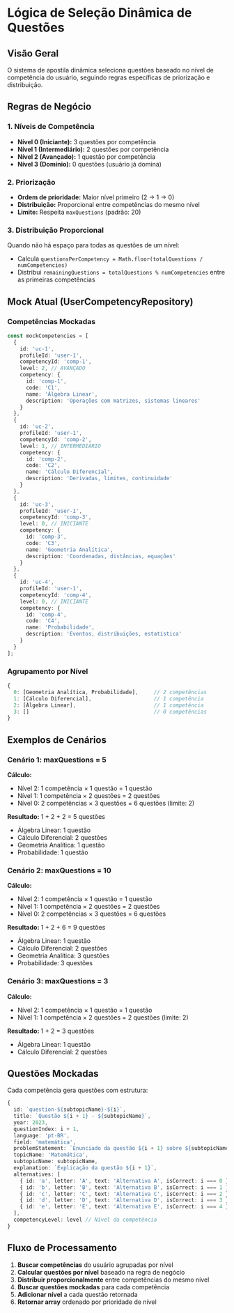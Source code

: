 # Lógica de Seleção Dinâmica de Questões

## Visão Geral

O sistema de apostila dinâmica seleciona questões baseado no nível de competência do usuário, seguindo regras específicas de priorização e distribuição.

## Regras de Negócio

### 1. Níveis de Competência
- **Nível 0 (Iniciante):** 3 questões por competência
- **Nível 1 (Intermediário):** 2 questões por competência  
- **Nível 2 (Avançado):** 1 questão por competência
- **Nível 3 (Domínio):** 0 questões (usuário já domina)

### 2. Priorização
- **Ordem de prioridade:** Maior nível primeiro (2 → 1 → 0)
- **Distribuição:** Proporcional entre competências do mesmo nível
- **Limite:** Respeita `maxQuestions` (padrão: 20)

### 3. Distribuição Proporcional
Quando não há espaço para todas as questões de um nível:
- Calcula `questionsPerCompetency = Math.floor(totalQuestions / numCompetencies)`
- Distribui `remainingQuestions = totalQuestions % numCompetencies` entre as primeiras competências

## Mock Atual (UserCompetencyRepository)

### Competências Mockadas
```typescript
const mockCompetencies = [
  {
    id: 'uc-1',
    profileId: 'user-1',
    competencyId: 'comp-1',
    level: 2, // AVANÇADO
    competency: {
      id: 'comp-1',
      code: 'C1',
      name: 'Álgebra Linear',
      description: 'Operações com matrizes, sistemas lineares'
    }
  },
  {
    id: 'uc-2',
    profileId: 'user-1', 
    competencyId: 'comp-2',
    level: 1, // INTERMEDIÁRIO
    competency: {
      id: 'comp-2',
      code: 'C2',
      name: 'Cálculo Diferencial',
      description: 'Derivadas, limites, continuidade'
    }
  },
  {
    id: 'uc-3',
    profileId: 'user-1',
    competencyId: 'comp-3', 
    level: 0, // INICIANTE
    competency: {
      id: 'comp-3',
      code: 'C3',
      name: 'Geometria Analítica',
      description: 'Coordenadas, distâncias, equações'
    }
  },
  {
    id: 'uc-4',
    profileId: 'user-1',
    competencyId: 'comp-4',
    level: 0, // INICIANTE
    competency: {
      id: 'comp-4',
      code: 'C4', 
      name: 'Probabilidade',
      description: 'Eventos, distribuições, estatística'
    }
  }
];
```

### Agrupamento por Nível
```typescript
{
  0: [Geometria Analítica, Probabilidade],     // 2 competências
  1: [Cálculo Diferencial],                    // 1 competência  
  2: [Álgebra Linear],                         // 1 competência
  3: []                                        // 0 competências
}
```

## Exemplos de Cenários

### Cenário 1: maxQuestions = 5
**Cálculo:**
- Nível 2: 1 competência × 1 questão = 1 questão
- Nível 1: 1 competência × 2 questões = 2 questões  
- Nível 0: 2 competências × 3 questões = 6 questões (limite: 2)

**Resultado:** 1 + 2 + 2 = 5 questões
- Álgebra Linear: 1 questão
- Cálculo Diferencial: 2 questões
- Geometria Analítica: 1 questão
- Probabilidade: 1 questão

### Cenário 2: maxQuestions = 10
**Cálculo:**
- Nível 2: 1 competência × 1 questão = 1 questão
- Nível 1: 1 competência × 2 questões = 2 questões
- Nível 0: 2 competências × 3 questões = 6 questões

**Resultado:** 1 + 2 + 6 = 9 questões
- Álgebra Linear: 1 questão
- Cálculo Diferencial: 2 questões  
- Geometria Analítica: 3 questões
- Probabilidade: 3 questões

### Cenário 3: maxQuestions = 3
**Cálculo:**
- Nível 2: 1 competência × 1 questão = 1 questão
- Nível 1: 1 competência × 2 questões = 2 questões (limite: 2)

**Resultado:** 1 + 2 = 3 questões
- Álgebra Linear: 1 questão
- Cálculo Diferencial: 2 questões

## Questões Mockadas

Cada competência gera questões com estrutura:
```typescript
{
  id: `question-${subtopicName}-${i}`,
  title: `Questão ${i + 1} - ${subtopicName}`,
  year: 2023,
  questionIndex: i + 1,
  language: 'pt-BR',
  field: 'matemática',
  problemStatement: `Enunciado da questão ${i + 1} sobre ${subtopicName}`,
  topicName: 'Matemática',
  subtopicName: subtopicName,
  explanation: `Explicação da questão ${i + 1}`,
  alternatives: [
    { id: 'a', letter: 'A', text: 'Alternativa A', isCorrect: i === 0 },
    { id: 'b', letter: 'B', text: 'Alternativa B', isCorrect: i === 1 },
    { id: 'c', letter: 'C', text: 'Alternativa C', isCorrect: i === 2 },
    { id: 'd', letter: 'D', text: 'Alternativa D', isCorrect: i === 3 },
    { id: 'e', letter: 'E', text: 'Alternativa E', isCorrect: i === 4 }
  ],
  competencyLevel: level // Nível da competência
}
```

## Fluxo de Processamento

1. **Buscar competências** do usuário agrupadas por nível
2. **Calcular questões por nível** baseado na regra de negócio
3. **Distribuir proporcionalmente** entre competências do mesmo nível
4. **Buscar questões mockadas** para cada competência
5. **Adicionar nível** a cada questão retornada
6. **Retornar array** ordenado por prioridade de nível 